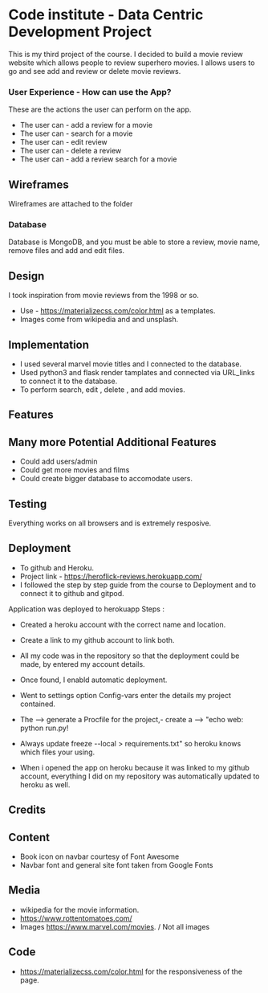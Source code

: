 # Code institute - Data Centric Development Project


This is my third project of the course.
I decided to build a movie review website which allows people to review superhero movies.
I allows users to go and see add and review or delete movie reviews.


### User Experience -  How can use the App?

These are the actions the user can perform on the app.


* The user can - add a review for a movie
* The user can - search for a movie
* The user can - edit review
* The user can - delete a review
* The user can - add a review search for a movie



## Wireframes

Wireframes are attached to the folder

### Database

Database is MongoDB, and you must be able to store a review, movie name, remove files and add and edit files.

## Design

I took inspiration from movie reviews from the 1998 or so.
* Use - https://materializecss.com/color.html as a templates.
* Images come from wikipedia and and unsplash.


## Implementation
* I used several marvel movie titles and I connected to the database. 
* Used python3 and flask render tamplates and connected via URL_links to connect it to the database.
* To perform search, edit , delete , and add movies.



## Features

## Many more Potential Additional Features

* Could add users/admin
* Could get more movies and films
* Could create bigger database to accomodate users.

## Testing

Everything works on all browsers and is extremely resposive.



## Deployment
* To github and Heroku.
* Project link - https://heroflick-reviews.herokuapp.com/
* I followed the step by step guide from the course to Deployment and to connect it to github and gitpod.

Application was deployed to herokuapp
Steps :

* Created a heroku account with the correct name and location.
* Create a link to my github account to link both.
* All my code was in the repository so that the deployment could be made, by entered my account details.
* Once found, I enabld automatic deployment.
* Went to settings option Config-vars enter the details my project contained.
* The --> generate a Procfile for the project,- create a -->  "echo web: python run.py!
* Always update freeze --local > requirements.txt" so heroku knows which files your using.

* When i opened the app on heroku because it was linked to my github account, everything I did on my repository
was automatically updated to heroku as well.



## Credits

## Content

* Book icon on navbar courtesy of Font Awesome
* Navbar font and general site font taken from Google Fonts

## Media

* wikipedia for the movie information.
* https://www.rottentomatoes.com/
* Images https://www.marvel.com/movies. / Not all images

## Code

* https://materializecss.com/color.html for the responsiveness of the page.
